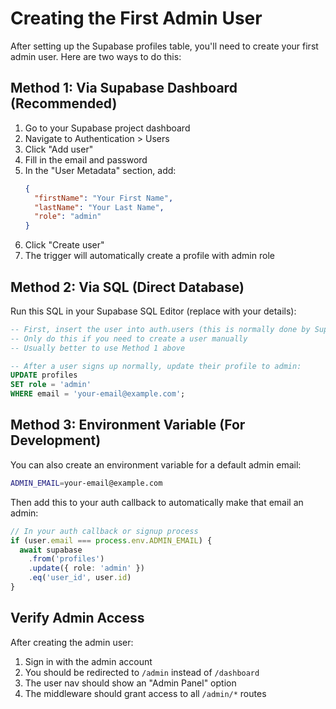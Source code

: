 # Creating the First Admin User

After setting up the Supabase profiles table, you'll need to create your first admin user. Here are two ways to do this:

## Method 1: Via Supabase Dashboard (Recommended)

1. Go to your Supabase project dashboard
2. Navigate to Authentication > Users
3. Click "Add user" 
4. Fill in the email and password
5. In the "User Metadata" section, add:
   ```json
   {
     "firstName": "Your First Name",
     "lastName": "Your Last Name", 
     "role": "admin"
   }
   ```
6. Click "Create user"
7. The trigger will automatically create a profile with admin role

## Method 2: Via SQL (Direct Database)

Run this SQL in your Supabase SQL Editor (replace with your details):

```sql
-- First, insert the user into auth.users (this is normally done by Supabase Auth)
-- Only do this if you need to create a user manually
-- Usually better to use Method 1 above

-- After a user signs up normally, update their profile to admin:
UPDATE profiles 
SET role = 'admin' 
WHERE email = 'your-email@example.com';
```

## Method 3: Environment Variable (For Development)

You can also create an environment variable for a default admin email:

```bash
ADMIN_EMAIL=your-email@example.com
```

Then add this to your auth callback to automatically make that email an admin:

```typescript
// In your auth callback or signup process
if (user.email === process.env.ADMIN_EMAIL) {
  await supabase
    .from('profiles')
    .update({ role: 'admin' })
    .eq('user_id', user.id)
}
```

## Verify Admin Access

After creating the admin user:

1. Sign in with the admin account
2. You should be redirected to `/admin` instead of `/dashboard`
3. The user nav should show an "Admin Panel" option
4. The middleware should grant access to all `/admin/*` routes